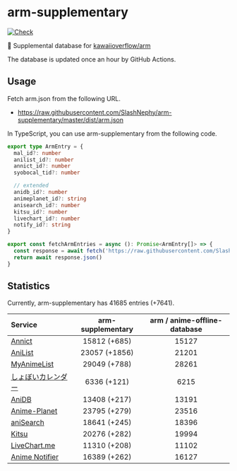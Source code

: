 # arm-supplementary

[![Check](https://github.com/SlashNephy/arm-supplementary/actions/workflows/check-node.yml/badge.svg)](https://github.com/SlashNephy/arm-supplementary/actions/workflows/check-node.yml)

💊 Supplemental database for [kawaiioverflow/arm](https://github.com/kawaiioverflow/arm)

The database is updated once an hour by GitHub Actions.

## Usage

Fetch arm.json from the following URL.

- https://raw.githubusercontent.com/SlashNephy/arm-supplementary/master/dist/arm.json

In TypeScript, you can use arm-supplementary from the following code.

```TypeScript
export type ArmEntry = {
  mal_id?: number
  anilist_id?: number
  annict_id?: number
  syobocal_tid?: number

  // extended
  anidb_id?: number
  animeplanet_id?: string
  anisearch_id?: number
  kitsu_id?: number
  livechart_id?: number
  notify_id?: string
}

export const fetchArmEntries = async (): Promise<ArmEntry[]> => {
  const response = await fetch('https://raw.githubusercontent.com/SlashNephy/arm-supplementary/master/dist/arm.json')
  return await response.json()
}
```

## Statistics

Currently, arm-supplementary has 41685 entries (+7641).

| Service                                     | arm-supplementary | arm / anime-offline-database |
| :------------------------------------------ | :---------------: | :--------------------------: |
| [Annict](https://annict.com)                |   15812 (+685)    |            15127             |
| [AniList](https://anilist.co)               |   23057 (+1856)   |            21201             |
| [MyAnimeList](https://myanimelist.net)      |   29049 (+788)    |            28261             |
| [しょぼいカレンダー](https://cal.syoboi.jp) |    6336 (+121)    |             6215             |
| [AniDB](https://anidb.net)                  |   13408 (+217)    |            13191             |
| [Anime-Planet](https://anime-planet.com)    |   23795 (+279)    |            23516             |
| [aniSearch](https://anisearch.com)          |   18641 (+245)    |            18396             |
| [Kitsu](https://kitsu.io)                   |   20276 (+282)    |            19994             |
| [LiveChart.me](https://livechart.me)        |   11310 (+208)    |            11102             |
| [Anime Notifier](https://notify.moe)        |   16389 (+262)    |            16127             |
